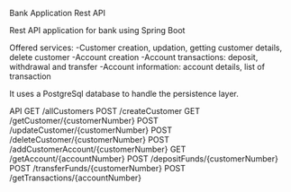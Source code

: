 Bank Application Rest API

Rest API application for bank using Spring Boot

Offered services:
-Customer creation, updation, getting customer details, delete customer
-Account creation
-Account transactions: deposit, withdrawal and transfer
-Account information: account details, list of transaction

It uses a PostgreSql database to handle the persistence layer.

API
GET  /allCustomers
POST /createCustomer
GET  /getCustomer/{customerNumber}
POST /updateCustomer/{customerNumber}
POST /deleteCustomer/{customerNumber}
POST /addCustomerAccount/{customerNumber}
GET  /getAccount/{accountNumber}
POST /depositFunds/{customerNumber}
POST /transferFunds/{customerNumber}
POST /getTransactions/{accountNumber}
